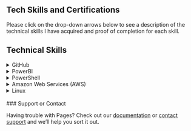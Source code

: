 ## Tech Skills and Certifications

Please click on the drop-down arrows below to see a description of the technical skills I have acquired and proof of completion for each skill.

<h2> Technical Skills </h2>

<details><summary>GitHub</summary>
  <h4> Description: </h4>
  I completed the GitHub learning lab courses offered on the GitHub website:
https://lab.github.com/courses 

<ul>
The 13 GitHub labs include an overview of fundamental GitHub skills including:
  <li>Communicating in issues and using Markdown</li>
  <li>Managing notifications</li>
  <li>Creating branches and making commits</li>
  <li>Introducing changes with pull requests and merging conflicts</li>
  <li>Creating and publishing a simple HTML website using GitHub Pages</li>
  <li>Creating Git files such as a .gitignore and migrating projects</li>
  <li>Using GitHub Apps and release-based workflows</li>
  <li>Using continuous integration with Travis CI</li>
</ul>

<h4> Course Completion: </h4>
<img src="GH 1.jpg" alt="GitHubCompletion1">

<img src="GitHubProgress2.jpg" alt="GitHubCompletion2">

<img src="GitHubProgress1.jpg" alt="GitHubCompletion1">

  </details>
<details><summary>PowerBI</summary>
  <h4> Description: </h4>
  
   </details>
<details><summary>PowerShell</summary>
  <h4> Description: </h4>
  
   </details>
<details><summary>Amazon Web Services (AWS)</summary>
  <h4> Description: </h4>
  
   </details>
<details><summary>Linux</summary>
  <h4> Description: </h4>
  
   </details>
  



<br>
### Support or Contact

Having trouble with Pages? Check out our [documentation](https://help.github.com/categories/github-pages-basics/) or [contact support](https://github.com/contact) and we’ll help you sort it out.
